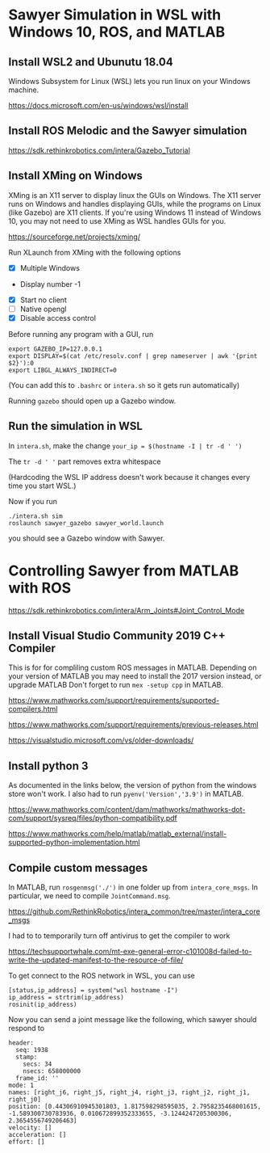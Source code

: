 # Sawyer Simulation in WSL with Windows 10, ROS, and MATLAB

## Install WSL2 and Ubunutu 18.04
Windows Subsystem for Linux (WSL) lets you run linux on your Windows machine.

https://docs.microsoft.com/en-us/windows/wsl/install

## Install ROS Melodic and the Sawyer simulation
https://sdk.rethinkrobotics.com/intera/Gazebo_Tutorial


## Install XMing on Windows
XMing is an X11 server to display linux the GUIs on Windows. The X11 server runs on Windows and handles displaying GUIs, while the programs on Linux (like Gazebo) are X11 clients. If you're using Windows 11 instead of Windows 10, you may not need to use XMing as WSL handles GUIs for you.

https://sourceforge.net/projects/xming/

Run XLaunch from XMing with the following options
- [x] Multiple Windows
- Display number -1
- [x] Start no client
- [ ] Native opengl
- [x] Disable access control

Before running any program with a GUI, run
```
export GAZEBO_IP=127.0.0.1
export DISPLAY=$(cat /etc/resolv.conf | grep nameserver | awk '{print $2}'):0
export LIBGL_ALWAYS_INDIRECT=0
```
(You can add this to `.bashrc` or `intera.sh` so it gets run automatically)

Running `gazebo` should open up a Gazebo window.

## Run the simulation in WSL
In `intera.sh`, make the change
```your_ip = $(hostname -I | tr -d ' ')```

The `tr -d ' '` part removes extra whitespace

(Hardcoding the WSL IP address doesn't work because it changes every time you start WSL.)

Now if you run 
```
./intera.sh sim
roslaunch sawyer_gazebo sawyer_world.launch
```
you should see a Gazebo window with Sawyer.

# Controlling Sawyer from MATLAB with ROS
https://sdk.rethinkrobotics.com/intera/Arm_Joints#Joint_Control_Mode

## Install Visual Studio Community 2019 C++ Compiler
This is for  for compliling custom ROS messages in MATLAB. Depending on your version of MATLAB you may need to install the 2017 version instead, or upgrade MATLAB
Don't forget to run `mex -setup cpp` in MATLAB.

https://www.mathworks.com/support/requirements/supported-compilers.html

https://www.mathworks.com/support/requirements/previous-releases.html

https://visualstudio.microsoft.com/vs/older-downloads/

## Install python 3
As documented in the links below, the version of python from the windows store won't work.
I also had to run `pyenv('Version','3.9')` in MATLAB.

https://www.mathworks.com/content/dam/mathworks/mathworks-dot-com/support/sysreq/files/python-compatibility.pdf

https://www.mathworks.com/help/matlab/matlab_external/install-supported-python-implementation.html

## Compile custom messages
In MATLAB, run `rosgenmsg('./')` in one folder up from `intera_core_msgs`. In particular, we need to compile `JointCommand.msg`.

https://github.com/RethinkRobotics/intera_common/tree/master/intera_core_msgs

I had to to temporarily turn off antivirus to get the compiler to work

https://techsupportwhale.com/mt-exe-general-error-c101008d-failed-to-write-the-updated-manifest-to-the-resource-of-file/

To get connect to the ROS network in WSL, you can use
```
[status,ip_address] = system("wsl hostname -I")
ip_address = strtrim(ip_address)
rosinit(ip_address)
```

Now you can send a joint message like the following, which sawyer should respond to
```
header:
  seq: 1938
  stamp:
    secs: 34
    nsecs: 658000000
  frame_id: ''
mode: 1
names: [right_j6, right_j5, right_j4, right_j3, right_j2, right_j1, right_j0]
position: [0.44306910945301803, 1.817598298595035, 2.7958235468001615, -1.589300730783936, 0.010672899352333655, -3.1244247205300306, 2.3654556749206463]
velocity: []
acceleration: []
effort: []
```
